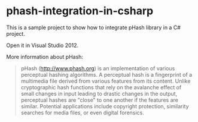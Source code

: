 phash-integration-in-csharp
===========================

This is a sample project to show how to integrate pHash library in a C# project.

Open it in Visual Studio 2012.

More information about pHash:

> pHash (http://www.phash.org) is an implementation of various perceptual hashing algorithms. A perceptual hash is a fingerprint of a multimedia file derived from various features from its content. Unlike cryptographic hash functions that rely on the avalanche effect of small changes in input leading to drastic changes in the output, perceptual hashes are "close" to one another if the features are similar. Potential applications include copyright protection, similarity searches for media files, or even digital forensics.






